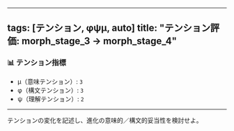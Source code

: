 <!--
@zettel_type: unknown
@description: 分類不能。手動で確認が必要。
-->

---
tags: [テンション, φψμ, auto]
title: "テンション評価: morph_stage_3 → morph_stage_4"
---

### 📊 テンション指標

- μ（意味テンション）: `3`
- φ（構文テンション）: `3`
- ψ（理解テンション）: `2`

---

テンションの変化を記述し、進化の意味的／構文的妥当性を検討せよ。
